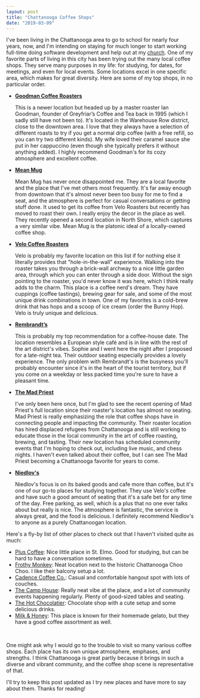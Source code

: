 ```yaml
---
layout: post
title: "Chattanooga Coffee Shops"
date: "2019-03-09"
---
```


I've been living in the Chattanooga area to go to school for nearly four years, now, and I'm intending on staying for much longer to start working full-time doing software development and help out at my [church](https://crbchattanooga.org). One of my favorite parts of living in this city has been trying out the many local coffee shops. They serve many purposes in my life: for studying, for dates, for meetings, and even for local events. Some locations excel in one specific area, which makes for great diversity. Here are some of my top shops, in no particular order.

- **[Goodman Coffee Roasters](https://www.goodmancoffeeroasters.com)**

	This is a newer location but headed up by a master roaster Ian Goodman, founder of Greyfriar’s Coffee and Tea back in 1995 (which I sadly still have not been to). It's located in the Warehouse Row district, close to the downtown area. I love that they always have a selection of different roasts to try if you get a normal drip coffee (with a free refill, so you can try two different kinds). My wife loved their caramel sauce she put in her cappuccino (even though she typically prefers it without anything added). I highly recommend Goodman's for its cozy atmosphere and excellent coffee.

- **[Mean Mug](http://meanmugcoffee.com)**

	Mean Mug has never once disappointed me. They are a local favorite and the place that I've met others most frequently. It's far away enough from downtown that it's almost never been too busy for me to find a seat, and the atmosphere is perfect for casual conversations or getting stuff done. It used to get its coffee from Velo Roasters but recently has moved to roast their own. I really enjoy the decor in the place as well. They recently opened a second location in North Shore, which captures a very similar vibe. Mean Mug is the platonic ideal of a locally-owned coffee shop.

- **[Velo Coffee Roasters](https://www.velocoffee.com)**

	Velo is probably my favorite location on this list if for nothing else it literally provides that "hole-in-the-wall" experience. Walking into the roaster takes you through a brick-wall archway to a nice little garden area, through which you can enter through a side door. Without the sign pointing to the roaster, you'd never know it was here, which I think really adds to the charm. This place is a coffee nerd's dream. They have cuppings (coffee tastings), brewing gear for sale, and some of the most unique drink combinations in town. One of my favorites is a cold-brew drink that has hops and a scoop of ice cream (order the Bunny Hop). Velo is truly unique and delicious.

-  **[Rembrandt’s](https://bluffviewartdistrictchattanooga.com/rembrandtscoffeehouse)**

	This is probably my top recommendation for a coffee-house date. The location resembles a European style café and is in line with the rest of the art district's vibes. Sophie and I went here the night after I proposed for a late-night tea. Their outdoor seating especially provides a lovely experience. The only problem with Rembrandt's is the busyness you'll probably encounter since it's in the heart of the tourist territory, but if you come on a weekday or less packed time you're sure to have a pleasant time.

- **[The Mad Priest](https://www.madpriestcha.com)**

	I've only been here once, but I'm glad to see the recent opening of Mad Priest's full location since their roaster's location has almost no seating. Mad Priest is really emphasizing the role that coffee shops have in connecting people and impacting the community. Their roaster location has hired displaced refugees from Chattanooga and is still working to educate those in the local community in the art of coffee roasting, brewing, and tasting. Their new location has scheduled community events that I'm hoping to check out, including live music, and chess nights. I haven't even talked about their coffee, but I can see The Mad Priest becoming a Chattanooga favorite for years to come.

- **[Niedlov's](http://www.niedlovs.com)**

	Niedlov's focus is on its baked goods and cafe more than coffee, but it's one of our go-to places for studying together. They use Velo's coffee and have such a good amount of seating that it's a safe bet for any time of the day. Free parking, as well, which is a plus that no one ever talks about but really is nice. The atmosphere is fantastic, the service is always great, and the food is delicious. I definitely recommend Niedlov's to anyone as a purely Chattanoogan location.


Here's a fly-by list of other places to check out that I haven't visited quite as much:

*	[Plus Coffee](http://www.pluscoffee.co/stelmo): Nice little place in St. Elmo. Good for studying, but can be hard to have a conversation sometimes.
* [Frothy Monkey](https://frothymonkey.com/locations/southside-chattanooga/): Neat location next to the historic Chattanooga Choo Choo. I like their balcony setup a lot.
* [Cadence Coffee Co.](https://www.cadencecoffeeco.com): Casual and comfortable hangout spot with lots of couches.
* [The Camp House](https://thecamphouse.com): Really neat vibe at the place, and a lot of community events happening regularly. Plenty of good-sized tables and seating.
* [The Hot Chocolatier](https://thehotchocolatier.com): Chocolate shop with a cute setup and some delicious drinks.
* [Milk & Honey](https://milkandhoneychattanooga.com): This place is known for their homemade gelato, but they have a good coffee assortment as well.

<br>

One might ask why I would go to the trouble to visit so many various coffee shops. Each place has its own unique atmosphere, emphases, and strengths. I think Chattanooga is great partly because it brings in such a diverse and vibrant community, and the coffee shop scene is representative of that.

I'll try to keep this post updated as I try new places and have more to say about them. Thanks for reading!
